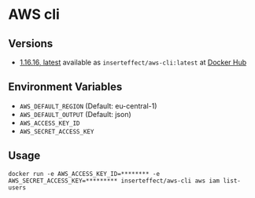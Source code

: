 # AWS cli

## Versions
* [1.16.16, latest](https://github.com/inserteffect/docker-awscli/tree/master/1.16.16) available as ```inserteffect/aws-cli:latest``` at [Docker Hub](https://hub.docker.com/r/inserteffect/aws-cli/)

## Environment Variables
* ```AWS_DEFAULT_REGION``` (Default: eu-central-1)
* ```AWS_DEFAULT_OUTPUT``` (Default: json)
* ```AWS_ACCESS_KEY_ID```
* ```AWS_SECRET_ACCESS_KEY```

## Usage

```
docker run -e AWS_ACCESS_KEY_ID=******** -e AWS_SECRET_ACCESS_KEY=********* inserteffect/aws-cli aws iam list-users
```
